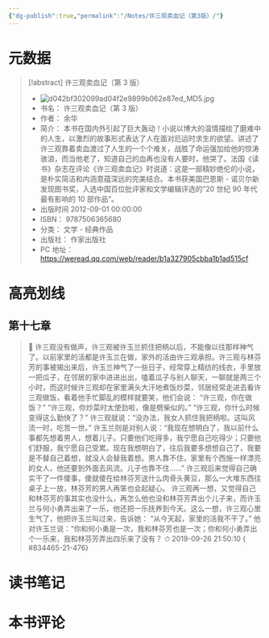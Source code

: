 ```yaml
---
{"dg-publish":true,"permalink":"/Notes/许三观卖血记（第3版）/"}
---
```



# 元数据

> [!abstract] 许三观卖血记（第 3 版）
> - ![d042bf302099ad04f2e9899b062e87ed_MD5.jpg](/img/user/Attachments/d042bf302099ad04f2e9899b062e87ed_MD5.jpg)
> - 书名： 许三观卖血记（第 3 版）
> - 作者： 余华
> - 简介： 本书在国内外引起了巨大轰动！小说以博大的温情描绘了磨难中的人生，以激烈的故事形式表达了人在面对厄运时求生的欲望。讲述了许三观靠着卖血渡过了人生的一个个难关，战胜了命运强加给他的惊涛骇浪，而当他老了，知道自己的血再也没有人要时，他哭了。法国《读书》杂志在评论《许三观卖血记》时说道：这是一部精妙绝伦的小说，是朴实简洁和内涵意蕴深远的完美结合。本书获美国巴恩斯 - 诺贝尔新发现图书奖，入选中国百位批评家和文学编辑评选的“20 世纪 90 年代最有影响的 10 部作品”。
> - 出版时间 2012-09-01 00:00:00
> - ISBN： 9787506365680
> - 分类： 文学 - 经典作品
> - 出版社： 作家出版社
> - PC 地址：https://weread.qq.com/web/reader/b1a327905cbba1b1ad515cf

# 高亮划线

## 第十七章

> 📌 许三观没有做声，许三观被许玉兰抓住把柄以后，不能像以往那样神气了。以前家里的活都是许玉兰在做，家外的活由许三观承担。许三观与林芬芳的事被揭出来后，许玉兰神气了一些日子，经常穿上精纺的线衣，手里放一把瓜子，在邻居的家中进进出出，嗑着瓜子与别人聊天，一聊就是两三个小时，而这时候许三观却在家里满头大汗地煮饭炒菜，邻居经常走进去看许三观做饭，看着他手忙脚乱的模样就要笑，他们会说：
“许三观，你在做饭？”
“许三观，你炒菜时太使劲啦，像是劈柴似的。”
“许三观，你什么时候变得这么勤快了？”
许三观就说：“没办法，我女人抓住我把柄啦。这叫风流一时，吃苦一世。”
许玉兰则是对别人说：“我现在想明白了，我以前什么事都先想着男人，想着儿子。只要他们吃得多，我宁愿自己吃得少；只要他们舒服，我宁愿自己受累。现在我想明白了，往后我要多想想自己了，我要是不替自己着想，就没人会替我着想。男人靠不住，家里有个西施一样漂亮的女人，他还要到外面去风流。儿子也靠不住……”
许三观后来觉得自己确实干了一件傻事，傻就傻在给林芬芳送什么肉骨头黄豆，那么一大堆东西往桌子上一放，林芬芳的男人再笨也会起疑心。
许三观再一想，又觉得自己和林芬芳的事其实也没什么，再怎么他也没和林芬芳弄出个儿子来，而许玉兰与何小勇弄出来了一乐，他还把一乐抚养到今天。这么一想，许三观心里生气了，他把许玉兰叫过来，告诉她：
“从今天起，家里的活我不干了。”
他对许玉兰说：“你和何小勇是一次，我和林芬芳也是一次；你和何小勇弄出个一乐来，我和林芬芳弄出四乐来了没有？
> ⏱ 2019-09-26 21:50:10
{ #834465-21-476}


# 读书笔记

# 本书评论

